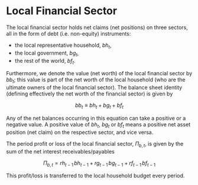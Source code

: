 <div style="page-break-after: always;"></div>

# Local Financial Sector

The local financial sector holds net claims (net positions) on three sectors, all in the form of debt (i.e. non-equity) instruments:

* the local representative household, $bh_t$,
* the local government, $bg_t$,
* the rest of the world, $bf_t$. 

Furthermore, we denote the value (net worth) of the local financial sector by $bb_t$; this value is part of the net worth of the local household (who are the ultimate owners of the local financial sector). The balance sheet identity (defining effectively the net worth of the financial sector) is  given by

$$
bb_t \equiv bh_t + bg_t + bf_t
$$

Any of the net balances occurring in this equation can take a positive or a negative value. A positive value of $bh_t$, $bg_t$ or $bf_t$ means a positive net asset position (net claim) on the respective sector, and vice versa.



The period profit or loss of the local financial sector, $\Pi_{b,t}$, is given by the sum of the net interest receivables/payables

$$
\Pi_{b,t} = rh_{t-1} \, bh_{t-1} + rg_{t-1} \, bg_{t-1} + rf_{t-1}\, bf_{t-1}
$$

This profit/loss is transferred to the local household budget every period.

